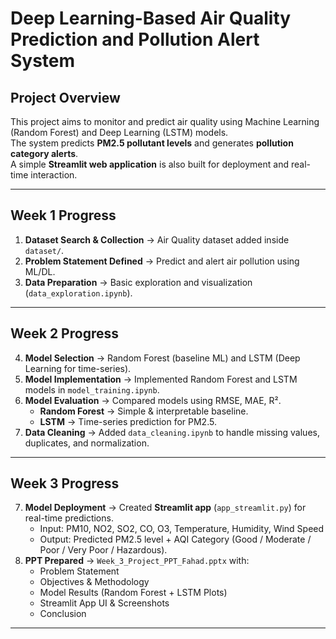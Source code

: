 # Deep Learning-Based Air Quality Prediction and Pollution Alert System

## Project Overview
This project aims to monitor and predict air quality using Machine Learning (Random Forest) and Deep Learning (LSTM) models.  
The system predicts **PM2.5 pollutant levels** and generates **pollution category alerts**.  
A simple **Streamlit web application** is also built for deployment and real-time interaction.  

---

##  Week 1 Progress
1. **Dataset Search & Collection** → Air Quality dataset added inside `dataset/`.  
2. **Problem Statement Defined** → Predict and alert air pollution using ML/DL.  
3. **Data Preparation** → Basic exploration and visualization (`data_exploration.ipynb`).  

---

##  Week 2 Progress
4. **Model Selection** → Random Forest (baseline ML) and LSTM (Deep Learning for time-series).  
5. **Model Implementation** → Implemented Random Forest and LSTM models in `model_training.ipynb`.  
6. **Model Evaluation** → Compared models using RMSE, MAE, R².  
   - **Random Forest** → Simple & interpretable baseline.  
   - **LSTM** → Time-series prediction for PM2.5.  
7. **Data Cleaning** → Added `data_cleaning.ipynb` to handle missing values, duplicates, and normalization.  

---

##  Week 3 Progress
7. **Model Deployment** → Created **Streamlit app** (`app_streamlit.py`) for real-time predictions.  
   - Input: PM10, NO2, SO2, CO, O3, Temperature, Humidity, Wind Speed  
   - Output: Predicted PM2.5 level + AQI Category (Good / Moderate / Poor / Very Poor / Hazardous).  
8. **PPT Prepared** → `Week_3_Project_PPT_Fahad.pptx` with:  
   - Problem Statement  
   - Objectives & Methodology  
   - Model Results (Random Forest + LSTM Plots)  
   - Streamlit App UI & Screenshots  
   - Conclusion  

---

